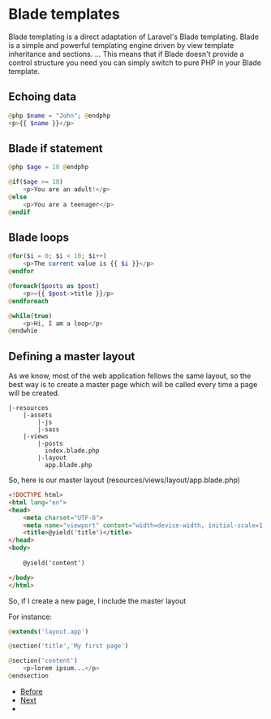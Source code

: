 # Blade templates

Blade templating is a direct adaptation of Laravel's Blade templating. Blade is a simple and powerful templating engine driven by view template inheritance and sections. ... This means that if Blade doesn't provide a control structure you need you can simply switch to pure PHP in your Blade template.

## Echoing data

```php
@php $name = "John"; @endphp
<p>{{ $name }}</p>
```

## Blade if statement

```php
@php $age = 18 @endphp

@if($age >= 18)
    <p>You are an adult!</p>
@else
    <p>You are a teenager</p>
@endif
```

## Blade loops
```php
@for($i = 0; $i < 10; $i++)
    <p>The current value is {{ $i }}</p>
@endfor
```

```php
@foreach($posts as $post)
    <p><{{ $post->title }}/p>
@endforeach
```

```php
@while(true)
    <p>Hi, I am a loop</p>
@endwhie
```

## Defining a master layout
As we know, most of the web application fellows the same layout, so the best way is to create a master page which will be called every time a page will be created.

```
|-resources
    |-assets
        |-js
        |-sass
    |-views
        |-posts
          index.blade.php   
        |-layout
          app.blade.php

```

So, here is our master layout (resources/views/layout/app.blade.php)

```html
<!DOCTYPE html>
<html lang="en">
<head>
    <meta charset="UTF-8">
    <meta name="viewport" content="width=device-width, initial-scale=1.0">
    <title>@yield('title')</title>
</head>
<body>
    
    @yield('content')

</body>
</html>
```

So, if I create a new page, I include the master layout 

For instance:

```php
@extends('layout.app')

@section('title','My first page')

@section('content')
    <p>lorem ipsum...</p> 
@endsection

```
- [Before](02.TheBasics/f.models.md)
- [Next](../03.Exercice/readme.md)
- 